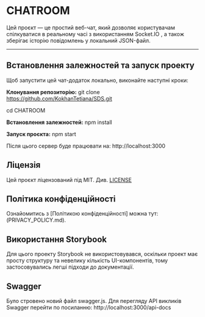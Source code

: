 # CHATROOM

Цей проєкт — це простий веб-чат, який дозволяє користувачам спілкуватися в реальному часі з використанням Socket.IO , а також зберігає історію повідомлень у локальний JSON-файл.

----
## Встановлення залежностей та запуск проекту
Щоб запустити цей чат-додаток локально, виконайте наступні кроки:

**Клонування репозиторію:**
git clone https://github.com/KokhanTetiana/SDS.git

cd CHATROOM

**Встановлення залежностей:**
npm install

**Запуск проєкта:**
npm start

Після цього сервер буде працювати на: http://localhost:3000

## Ліцензія
Цей проєкт ліцензований під MIT. Див. [LICENSE](./LICENSE)

## Політика конфіденційності
Ознайомитись з [Політикою конфіденційності] можна тут: (PRIVACY_POLICY.md).

## Використання Storybook
Для цього проекту Storybook не використовувався, оскільки проект має просту структуру та невелику кількість UI-компонентів, тому застосовувались легші підходи до документації.

## Swagger
Було стровено новий файл swagger.js. Для перегляду API викликів Swagger перейти по посиланню: http://localhost:3000/api-docs

